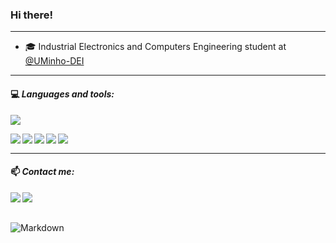  ### Hi there!  
 ---

- 🎓 Industrial Electronics and Computers Engineering student at [@UMinho-DEI](https://www.dei.uminho.pt/)

---
#### 💻<em> **Languages and tools:** </em>

<p align="left">
    <img src="https://skillicons.dev/icons?i=linux,windows,c,cpp,html,css,js,nodejs,vscode,visualstudio,latex" />
</p>

<p> <!--
    <img align="left" alt=" " width="px" src="https://img.shields.io/badge/OS-Linux-0b5394?logo=linux&logoColor=white"/>
    <img align="left" alt=" " width="px" src="https://img.shields.io/badge/OS-Windows-0b5394?logo=windows 10&logoColor=white"/>
    -->   
    <img align="left" alt=" " width="px" src="https://img.shields.io/badge/μController-8051-dc4141?&logoColor=white"/>
    <img align="left" alt=" " width="px" src="https://img.shields.io/badge/μController-Arduino-dc4141?logo=Arduino&logoColor=white"/>
    <img align="left" alt=" " width="px" src="https://img.shields.io/badge/μController-ESP32-dc4141?logo=espressif&logoColor=white"/>
    <img align="left" alt=" " width="px" src="https://img.shields.io/badge/μController-STM32-dc4141?logo=stmicroelectronics&logoColor=white"/>
    <img align="left" alt=" " width="px" src="https://img.shields.io/badge/-Raspberry%20Pi-C51A4A?style=flat&logo=Raspberry-Pi&logoColor=white"/>
</p>
<br>

---
#### 📫 <em> **Contact me:** </em>

<a href="mailto:jhoferreira02@gmail.com">
  <img align="left" src="https://img.shields.io/badge/Gmail-D14836?style=for-the-badge&logo=gmail&logoColor=white"/>
</a>

<a href="https://www.linkedin.com/in/jo%C3%A3o-ferreira-8baa01285/">
  <img align="left" src="https://img.shields.io/badge/Linkedin-0b5394?style=for-the-badge&logo=linkedin&logoColor=white"/>
</a>

<br> <br>

<img align="left" alt="Markdown" width="px" src="https://img.shields.io/badge/Made%20with-Markdown-1f425f.svg"/> 

<!---
JFUcayal/JFUcayal is a ✨ special ✨ repository because its `README.md` (this file) appears on your GitHub profile.
You can click the Preview link to take a look at your changes.
--->
